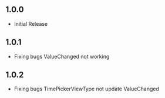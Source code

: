 ## 1.0.0

* Initial Release

## 1.0.1

* Fixing bugs ValueChanged not working

## 1.0.2

* Fixing bugs TimePickerViewType not update ValueChanged